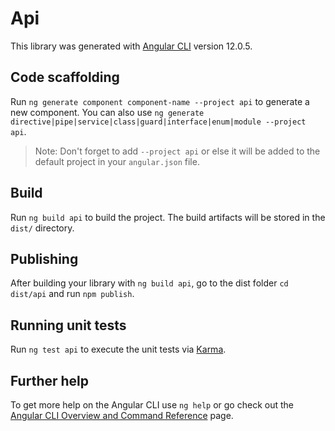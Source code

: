# Api

This library was generated with [Angular CLI](https://github.com/angular/angular-cli) version 12.0.5.

## Code scaffolding

Run `ng generate component component-name --project api` to generate a new component. You can also use `ng generate directive|pipe|service|class|guard|interface|enum|module --project api`.
> Note: Don't forget to add `--project api` or else it will be added to the default project in your `angular.json` file. 

## Build

Run `ng build api` to build the project. The build artifacts will be stored in the `dist/` directory.

## Publishing

After building your library with `ng build api`, go to the dist folder `cd dist/api` and run `npm publish`.

## Running unit tests

Run `ng test api` to execute the unit tests via [Karma](https://karma-runner.github.io).

## Further help

To get more help on the Angular CLI use `ng help` or go check out the [Angular CLI Overview and Command Reference](https://angular.io/cli) page.
